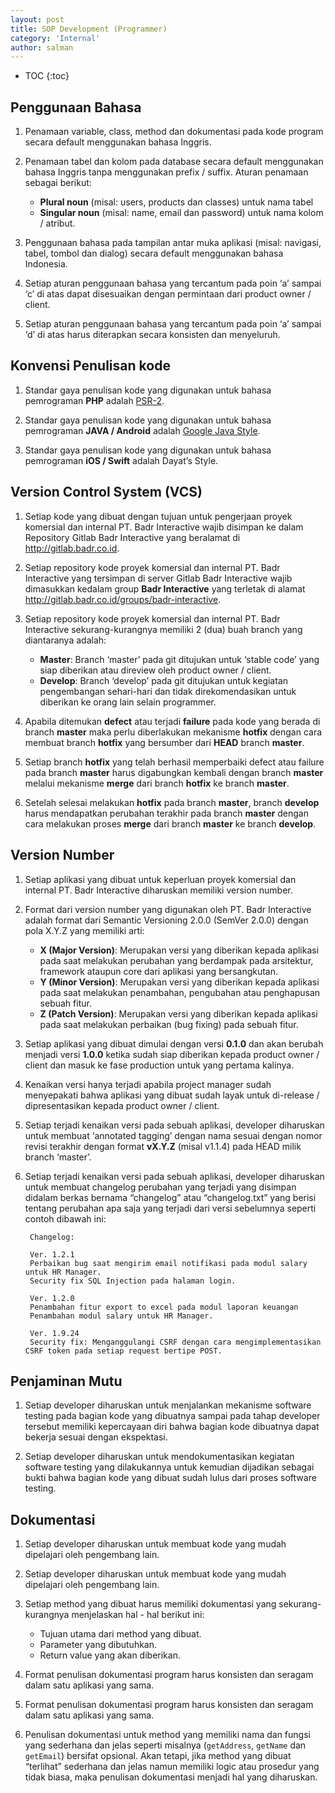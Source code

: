 ```yaml
---
layout: post
title: SOP Development (Programmer)
category: 'Internal'
author: salman
---
```


* TOC
{:toc}

## Penggunaan Bahasa

1. Penamaan variable, class, method dan dokumentasi pada kode program secara default menggunakan bahasa Inggris.

2. Penamaan tabel dan kolom pada database secara default menggunakan bahasa Inggris tanpa menggunakan prefix / suffix. Aturan penamaan sebagai berikut:
    * **Plural noun** (misal: users, products dan classes) untuk nama tabel
    * **Singular noun** (misal: name, email dan password) untuk nama kolom / atribut.

3. Penggunaan bahasa pada tampilan antar muka aplikasi (misal: navigasi, tabel, tombol dan dialog) secara default menggunakan bahasa Indonesia.

4. Setiap aturan penggunaan bahasa yang tercantum pada poin ‘a’ sampai ‘c’ di atas dapat disesuaikan dengan permintaan dari product owner / client.

5. Setiap aturan penggunaan bahasa yang tercantum pada poin ‘a’ sampai ‘d’ di atas harus diterapkan secara konsisten dan menyeluruh.

<!-- break -->

## Konvensi Penulisan kode

1. Standar gaya penulisan kode yang digunakan untuk bahasa pemrograman **PHP** adalah [PSR-2](http://www.php-fig.org/psr/psr-2/).

2. Standar gaya penulisan kode yang digunakan untuk bahasa pemrograman **JAVA / Android** adalah [Google Java Style](https://google.github.io/styleguide/javaguide.html).

3. Standar gaya penulisan kode yang digunakan untuk bahasa pemrograman **iOS / Swift** adalah Dayat’s Style.

## Version Control System (VCS)

1. Setiap kode yang dibuat dengan tujuan untuk pengerjaan proyek komersial dan internal PT. Badr Interactive wajib disimpan ke dalam Repository Gitlab Badr Interactive yang beralamat di http://gitlab.badr.co.id.

2. Setiap repository kode proyek komersial dan internal PT. Badr Interactive yang tersimpan di server Gitlab Badr Interactive wajib dimasukkan kedalam group **Badr Interactive** yang terletak di alamat http://gitlab.badr.co.id/groups/badr-interactive.

3. Setiap repository kode proyek komersial dan internal PT. Badr Interactive sekurang-kurangnya memiliki 2 (dua) buah branch yang diantaranya adalah:
    * **Master**: Branch ‘master’ pada git ditujukan untuk ‘stable code’ yang siap diberikan atau direview oleh product owner / client.
    * **Develop**: Branch ‘develop’ pada git ditujukan untuk kegiatan pengembangan sehari-hari dan tidak direkomendasikan untuk diberikan ke orang lain selain programmer.

4. Apabila ditemukan **defect** atau terjadi **failure** pada kode yang berada di branch **master** maka perlu diberlakukan mekanisme **hotfix** dengan cara membuat branch **hotfix** yang bersumber dari **HEAD** branch **master**.

5. Setiap branch **hotfix** yang telah berhasil memperbaiki defect atau failure pada branch **master** harus digabungkan kembali dengan branch **master** melalui mekanisme **merge** dari branch **hotfix** ke branch **master**.

6. Setelah selesai melakukan **hotfix** pada branch **master**, branch **develop** harus mendapatkan perubahan terakhir pada branch **master** dengan cara melakukan proses **merge** dari branch **master** ke branch **develop**.

## Version Number

1. Setiap aplikasi yang dibuat untuk keperluan proyek komersial dan internal PT. Badr Interactive diharuskan memiliki version number.

2. Format dari version number yang digunakan oleh PT. Badr Interactive adalah format dari Semantic Versioning 2.0.0 (SemVer 2.0.0) dengan pola X.Y.Z yang memiliki arti:
    * **X (Major Version)**: Merupakan versi yang diberikan kepada aplikasi pada saat melakukan perubahan yang berdampak pada arsitektur, framework ataupun core dari aplikasi yang bersangkutan.
    * **Y (Minor Version)**: Merupakan versi yang diberikan kepada aplikasi pada saat melakukan penambahan, pengubahan atau penghapusan sebuah fitur.
    * **Z (Patch Version)**: Merupakan versi yang diberikan kepada aplikasi pada saat melakukan perbaikan (bug fixing) pada sebuah fitur.

3. Setiap aplikasi yang dibuat dimulai dengan versi **0.1.0** dan akan berubah menjadi versi **1.0.0** ketika sudah siap diberikan kepada product owner / client dan masuk ke fase production untuk yang pertama kalinya.

4. Kenaikan versi hanya terjadi apabila project manager sudah menyepakati bahwa aplikasi yang dibuat sudah layak untuk di-release / dipresentasikan kepada product owner / client.

5. Setiap terjadi kenaikan versi pada sebuah aplikasi, developer diharuskan untuk membuat ‘annotated tagging’ dengan nama sesuai dengan nomor revisi terakhir dengan format **vX.Y.Z** (misal v1.1.4) pada HEAD milik branch ‘master’.

5. Setiap terjadi kenaikan versi pada sebuah aplikasi, developer diharuskan untuk membuat changelog perubahan yang terjadi yang disimpan didalam berkas bernama “changelog” atau “changelog.txt” yang berisi tentang perubahan apa saja yang terjadi dari versi sebelumnya seperti contoh dibawah ini:

        Changelog:

        Ver. 1.2.1
        Perbaikan bug saat mengirim email notifikasi pada modul salary untuk HR Manager.
        Security fix SQL Injection pada halaman login.

        Ver. 1.2.0
        Penambahan fitur export to excel pada modul laporan keuangan
        Penambahan modul salary untuk HR Manager.

        Ver. 1.9.24
        Security fix: Menganggulangi CSRF dengan cara mengimplementasikan CSRF token pada setiap request bertipe POST.

## Penjaminan Mutu

1. Setiap developer diharuskan untuk menjalankan mekanisme software testing pada bagian kode yang dibuatnya sampai pada tahap developer tersebut memiliki kepercayaan diri bahwa bagian kode dibuatnya dapat bekerja sesuai dengan ekspektasi.

2. Setiap developer diharuskan untuk mendokumentasikan kegiatan software testing yang dilakukannya untuk kemudian dijadikan sebagai bukti bahwa bagian kode yang dibuat sudah lulus dari proses software testing.

## Dokumentasi

1. Setiap developer diharuskan untuk membuat kode yang mudah dipelajari oleh pengembang lain.

2. Setiap developer diharuskan untuk membuat kode yang mudah dipelajari oleh pengembang lain.

3. Setiap method yang dibuat harus memiliki dokumentasi yang sekurang-kurangnya menjelaskan hal - hal berikut ini:
    * Tujuan utama dari method yang dibuat.
    * Parameter yang dibutuhkan.
    * Return value yang akan diberikan.

4. Format penulisan dokumentasi program harus konsisten dan seragam dalam satu aplikasi yang sama.

5. Format penulisan dokumentasi program harus konsisten dan seragam dalam satu aplikasi yang sama.

6. Penulisan dokumentasi untuk method yang memiliki nama dan fungsi yang sederhana dan jelas seperti misalnya (`getAddress`, `getName` dan `getEmail`) bersifat opsional. Akan tetapi, jika method yang dibuat “terlihat” sederhana dan jelas namun memiliki logic atau prosedur yang tidak biasa, maka penulisan dokumentasi menjadi hal yang diharuskan.
